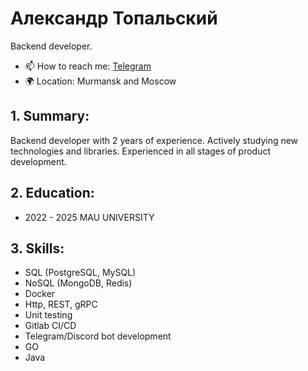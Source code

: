 # Александр Топальский
Backend developer.

- 📫 How to reach me: [Telegram](https://t.me/engineer_ru1)
- 🌍 Location: Murmansk and Moscow

## 1. Summary:
Backend developer with 2 years of experience. Actively studying new technologies and libraries. Experienced in all stages of product development.

## 2. Education:
- 2022 - 2025
  MAU UNIVERSITY

## 3. Skills:
- SQL (PostgreSQL, MySQL)
- NoSQL (MongoDB, Redis)
- Docker
- Http, REST, gRPC
- Unit testing
- Gitlab CI/CD
- Telegram/Discord bot development
- GO
- Java
